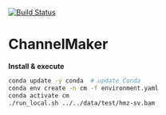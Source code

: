 [![Build Status](https://travis-ci.org/GooglingTheCancerGenome/CNN.svg?branch=iss6)](https://travis-ci.org/GooglingTheCancerGenome/CNN)

# ChannelMaker

**Install & execute**

```bash
conda update -y conda  # update Conda
conda env create -n cm -f environment.yaml
conda activate cm
./run_local.sh ../../data/test/hmz-sv.bam
```
